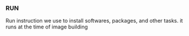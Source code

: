 ### RUN
Run instruction we use to install softwares, packages, and other tasks. it runs at the time of image building